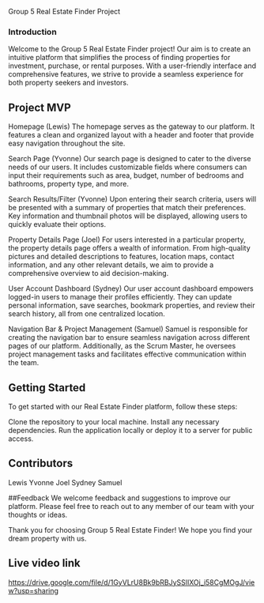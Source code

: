 Group 5 Real Estate Finder Project
### Introduction
Welcome to the Group 5 Real Estate Finder project! Our aim is to create an intuitive platform that simplifies the process of finding properties for investment, purchase, or rental purposes. With a user-friendly interface and comprehensive features, we strive to provide a seamless experience for both property seekers and investors.

## Project MVP
Homepage (Lewis)
The homepage serves as the gateway to our platform. It features a clean and organized layout with a header and footer that provide easy navigation throughout the site.

Search Page (Yvonne)
Our search page is designed to cater to the diverse needs of our users. It includes customizable fields where consumers can input their requirements such as area, budget, number of bedrooms and bathrooms, property type, and more.

Search Results/Filter (Yvonne)
Upon entering their search criteria, users will be presented with a summary of properties that match their preferences. Key information and thumbnail photos will be displayed, allowing users to quickly evaluate their options.

Property Details Page (Joel)
For users interested in a particular property, the property details page offers a wealth of information. From high-quality pictures and detailed descriptions to features, location maps, contact information, and any other relevant details, we aim to provide a comprehensive overview to aid decision-making.

User Account Dashboard (Sydney)
Our user account dashboard empowers logged-in users to manage their profiles efficiently. They can update personal information, save searches, bookmark properties, and review their search history, all from one centralized location.

Navigation Bar & Project Management (Samuel)
Samuel is responsible for creating the navigation bar to ensure seamless navigation across different pages of our platform. Additionally, as the Scrum Master, he oversees project management tasks and facilitates effective communication within the team.

## Getting Started
To get started with our Real Estate Finder platform, follow these steps:

Clone the repository to your local machine.
Install any necessary dependencies.
Run the application locally or deploy it to a server for public access.

## Contributors
Lewis
Yvonne
Joel
Sydney
Samuel

##Feedback
We welcome feedback and suggestions to improve our platform. Please feel free to reach out to any member of our team with your thoughts or ideas.

Thank you for choosing Group 5 Real Estate Finder! We hope you find your dream property with us.
## Live video link
https://drive.google.com/file/d/1GyVLrU8Bk9bRBJySSlIXOj_i58CgMOgJ/view?usp=sharing
